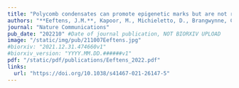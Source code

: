 ```yaml
---
title: "Polycomb condensates can promote epigenetic marks but are not required for sustained chromatin compaction"
authors: "**Eeftens, J.M.**, Kapoor, M., Michieletto, D., Brangwynne, C.P."
journal: "Nature Communications"
pub_date: "202210" #Date of journal publication, NOT BIORXIV UPLOAD
image: "/static/img/pub/211007Eeftens.jpg"
#biorxiv: "2021.12.31.474660v1"
#biorxiv_version: "YYYY.MM.DD.######v1"
pdf: "/static/pdf/publications/Eeftens_2022.pdf"
links:
  url: "https://doi.org/10.1038/s41467-021-26147-5"
---
```

